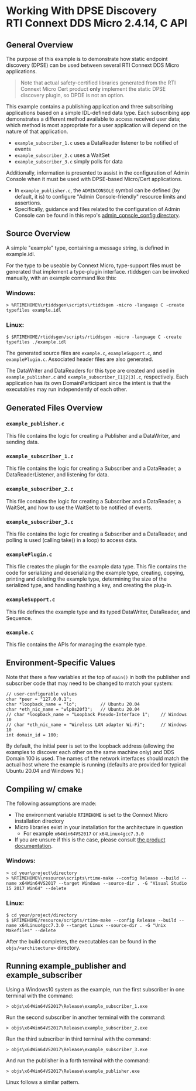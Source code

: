 # Working With DPSE Discovery  </br>RTI Connext DDS Micro 2.4.14, C API

## General Overview

The purpose of this example is to demonstrate how static endpoint discovery (DPSE) can be used between several RTI Connext DDS Micro applications.

> Note that actual safety-certified libraries generated from the RTI Connext Micro Cert product **only** implement the static DPSE discovery plugin, so DPDE is not an option. 

This example contains a publishing application and three subscribing applications based on a simple IDL-defined data type. Each subscribing app demonstrates a different method available to access received user data; which method is most appropriate for a user application will depend on the nature of that application.

* `example_subscriber_1.c` uses a DataReader listener to be notified of events
* `example_subscriber_2.c` uses a WaitSet
* `example_subscriber_3.c` simply polls for data

Additionally, information is presented to assist in the configuration of Admin Console when it must be used with DPSE-based Micro/Cert applications. 

* In `example_publisher.c`, the `ADMINCONSOLE` symbol can be defined (by default, it is) to configure "Admin Console-friendly" resource limits and assertions.
* Specifically, guidance and files related to the configuration of Admin Console can be found in this repo's [admin_console_config directory](./admin_console_config/).

## Source Overview

A simple "example" type, containing a message string, is defined in 
example.idl.

For the type to be useable by Connext Micro, type-support files must be 
generated that implement a type-plugin interface.  rtiddsgen can be invoked 
manually, with an example command like this:

### Windows:

    > %RTIMEHOME%\rtiddsgen\scripts\rtiddsgen -micro -language C -create typefiles example.idl

### Linux:

    $ $RTIMEHOME/rtiddsgen/scripts/rtiddsgen -micro -language C -create typefiles ./example.idl

The generated source files are `example.c`, `exampleSupport.c`, and `examplePlugin.c`. Associated header files are also generated.
 
The DataWriter and DataReaders for this type are created and used in `example_publisher.c` and `example_subscriber_[1|2|3].c`, respectively. Each application has its own DomainParticipant since the intent is that the executables may run independently of each other.

## Generated Files Overview

### `example_publisher.c`
This file contains the logic for creating a Publisher and a DataWriter, and 
sending data.  

### `example_subscriber_1.c`
This file contains the logic for creating a Subscriber and a DataReader, a 
DataReaderListener, and listening for data.

### `example_subscriber_2.c`
This file contains the logic for creating a Subscriber and a DataReader, a 
WaitSet, and how to use the WaitSet to be notified of events.

### `example_subscriber_3.c`
This file contains the logic for creating a Subscriber and a DataReader, and  
polling is used (calling take() in a loop) to access data.

### `examplePlugin.c`
This file creates the plugin for the example data type.  This file contains 
the code for serializing and deserializing the example type, creating, 
copying, printing and deleting the example type, determining the size of the 
serialized type, and handling hashing a key, and creating the plug-in.

### `exampleSupport.c`
This file defines the example type and its typed DataWriter, DataReader, and 
Sequence.

### `example.c`
This file contains the APIs for managing the example type. 

## Environment-Specific Values

Note that there a few variables at the top of `main()` in both the publisher and subscriber code that may need to be changed to match your system:

    // user-configurable values
    char *peer = "127.0.0.1";
    char *loopback_name = "lo";         // Ubuntu 20.04
    char *eth_nic_name = "wlp0s20f3";   // Ubuntu 20.04    
    // char *loopback_name = "Loopback Pseudo-Interface 1";    // Windows 10
    // char *eth_nic_name = "Wireless LAN adapter Wi-Fi";      // Windows 10
    int domain_id = 100;

By default, the initial peer is set to the loopback address (allowing the examples to discover each other on the same machine only) and DDS Domain 100 is 
used. The names of the network interfaces should match the actual host where the example is running (defaults are provided for typical Ubuntu 20.04 and Windows 10.)

## Compiling w/ cmake

The following assumptions are made:

* The environment variable `RTIMEHOME` is set to the Connext Micro installation directory 
* Micro libraries exist in your installation for the architecture in question
    * For example `x64Win64VS2017` or `x64Linux4gcc7.3.0` 
* If you are unsure if this is the case, please consult [the product documentation](https://community.rti.com/static/documentation/connext-micro/2.4.14/doc/html/usersmanual/index.html).


### Windows: 

    > cd your\project\directory 
    > %RTIMEHOME%\resource\scripts\rtime-make --config Release --build --name x64Win64VS2017 --target Windows --source-dir . -G "Visual Studio 15 2017 Win64" --delete

### Linux: 

    $ cd your/project/directory 
    $ $RTIMEHOME/resource/scripts/rtime-make --config Release --build --name x64Linux4gcc7.3.0 --target Linux --source-dir . -G "Unix Makefiles" --delete

After the build completes, the executables can be found in the `objs/<architecture>` directory.

## Running example_publisher and example_subscriber

Using a Windows10 system as the example, run the first subscriber in one terminal with the command:

    > objs\x64Win64VS2017\Release\example_subscriber_1.exe 
    
Run the second subscriber in another terminal with the command:

    > objs\x64Win64VS2017\Release\example_subscriber_2.exe 

Run the third subscriber in third terminal with the command:

    > objs\x64Win64VS2017\Release\example_subscriber_3.exe 

And run the publisher in a forth terminal with the command:

    > objs\x64Win64VS2017\Release\example_publisher.exe 

Linux follows a similar pattern.

